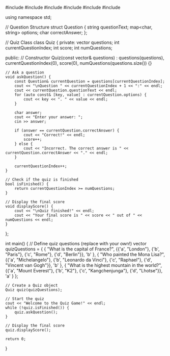 #include <iostream>
#include <string>
#include <vector>
#include <map>
#include <random>
#include <ctime>

using namespace std;

// Question Structure
struct Question {
    string questionText;
    map<char, string> options;
    char correctAnswer;
};

// Quiz Class
class Quiz {
private:
    vector<Question> questions;
    int currentQuestionIndex;
    int score;
    int numQuestions;

public:
    // Constructor
    Quiz(const vector<Question>& questions) : questions(questions), currentQuestionIndex(0), score(0), numQuestions(questions.size()) {}

    // Ask a question
    void askQuestion() {
        const Question& currentQuestion = questions[currentQuestionIndex];
        cout << "\nQuestion " << currentQuestionIndex + 1 << ":" << endl;
        cout << currentQuestion.questionText << endl;
        for (auto const& [key, value] : currentQuestion.options) {
            cout << key << ". " << value << endl;
        }

        char answer;
        cout << "Enter your answer: ";
        cin >> answer;

        if (answer == currentQuestion.correctAnswer) {
            cout << "Correct!" << endl;
            score++;
        } else {
            cout << "Incorrect. The correct answer is " << currentQuestion.correctAnswer << "." << endl;
        }

        currentQuestionIndex++;
    }

    // Check if the quiz is finished
    bool isFinished() {
        return currentQuestionIndex >= numQuestions;
    }

    // Display the final score
    void displayScore() {
        cout << "\nQuiz finished!" << endl;
        cout << "Your final score is " << score << " out of " << numQuestions << endl;
    }
};

int main() {
    // Define quiz questions (replace with your own!)
    vector<Question> quizQuestions = {
        {
            "What is the capital of France?",
            {{'a', "London"}, {'b', "Paris"}, {'c', "Rome"}, {'d', "Berlin"}},
            'b'
        },
        {
            "Who painted the Mona Lisa?",
            {{'a', "Michelangelo"}, {'b', "Leonardo da Vinci"}, {'c', "Raphael"}, {'d', "Vincent van Gogh"}},
            'b'
        },
        {
            "What is the highest mountain in the world?",
            {{'a', "Mount Everest"}, {'b', "K2"}, {'c', "Kangchenjunga"}, {'d', "Lhotse"}},
            'a'
        }
    };

    // Create a Quiz object
    Quiz quiz(quizQuestions);

    // Start the quiz
    cout << "Welcome to the Quiz Game!" << endl;
    while (!quiz.isFinished()) {
        quiz.askQuestion();
    }

    // Display the final score
    quiz.displayScore();

    return 0;
}
